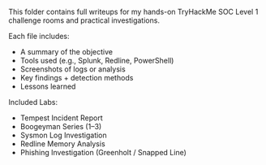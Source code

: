 This folder contains full writeups for my hands-on TryHackMe SOC Level 1 challenge rooms and practical investigations.

Each file includes:
- A summary of the objective
- Tools used (e.g., Splunk, Redline, PowerShell)
- Screenshots of logs or analysis
- Key findings + detection methods
- Lessons learned

Included Labs:

- Tempest Incident Report
- Boogeyman Series (1–3)
- Sysmon Log Investigation
- Redline Memory Analysis
- Phishing Investigation (Greenholt / Snapped Line)
